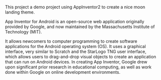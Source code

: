 This project a demo project using AppInventor2 to create a nice moon landing theme.

App Inventor for Android is an open-source web application originally provided by Google, and now maintained by the
Massachusetts Institute of Technology (MIT).

It allows newcomers to computer programming to create software applications for the Android operating system (OS). 
It uses a graphical interface, very similar to Scratch and the StarLogo TNG user interface, which allows users to 
drag-and-drop visual objects to create an application that can run on Android devices. In creating App Inventor, 
Google drew upon significant prior research in educational computing, as well as work done within Google on online 
development environments.
